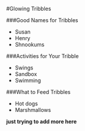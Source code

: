 #Glowing Tribbles

###Good Names for Tribbles
- Susan
- Henry
- Shnookums

###Activities for Your Tribble
- Swings
- Sandbox
- Swimming

###What to Feed Tribbles
- Hot dogs
- Marshmallows

<b> just trying to add more here </b>

